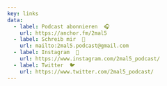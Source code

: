 ```yaml
---
key: links
data:
  - label: Podcast abonnieren  🎧
    url: https://anchor.fm/2mal5
  - label: Schreib mir  💬
    url: mailto:2mal5.podcast@gmail.com
  - label: Instagram  🌄
    url: https://www.instagram.com/2mal5_podcast/
  - label: Twitter  🐦
    url: https://www.twitter.com/2mal5_podcast/
---
```

